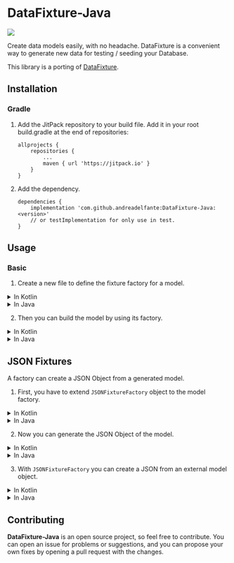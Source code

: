 # DataFixture-Java

[![](https://jitpack.io/v/andreadelfante/DataFixture-Java.svg)](https://jitpack.io/#andreadelfante/DataFixture-Java)

Create data models easily, with no headache. DataFixture is a convenient way to generate new data for testing / seeding your Database.

This library is a porting of [DataFixture](https://github.com/andreadelfante/DataFixture).

## Installation
### Gradle
1. Add the JitPack repository to your build file.
Add it in your root build.gradle at the end of repositories:
    ```
    allprojects {
        repositories {
            ...
            maven { url 'https://jitpack.io' }
        }
    }
    ```
2. Add the dependency.
    ```
    dependencies {
        implementation 'com.github.andreadelfante:DataFixture-Java:<version>'
        // or testImplementation for only use in test.
    }
    ```

## Usage
### Basic

1. Create a new file to define the fixture factory for a model.
<details>
    <summary>In Kotlin</summary>
    
    data class Company(
           val name: String,
           val employees: List<Person>
    ) {
       // This is required!
       companion object
    }
    
    fun Company.Companion.factory() = CompanyFixtureFactory()
    
    class CompanyFixtureFactory : FixtureFactory<Company>() {
    
       override fun definition(): FixtureDefinition<Company> = define { faker ->
           Company(
                   name = faker.company().name(),
                   employees = Person.factory().make(5)
           )
       }
    
       fun empty(name: String): FixtureDefinition<Company> = define { faker ->
           Company(name = name, employees = listOf())
       }
    }
</details>

<details>
    <summary>In Java</summary>
    
    public class Company {
        final String name;
        final List<Person> employees;
   
        public Company(String name, List<Person> employees) {
           this.name = name;
           this.employees = employees;
        }
        
        static Factory factory() {
           return new Factory();
        }
        
        static class Factory extends FixtureFactory<Company> {
        
           @NotNull
           public FixtureDefinition<Company> definition() {
               return define(Locale.getDefault(), new Function1<Faker, Company>() {
                   public Company invoke(Faker faker) {
                       return Company(faker.company().name(), Person.factory().make(5));
                   }
               });
           }
           
           public FixtureDefinition<Company> empty(final String name) {
               return redefine(Locale.getDefault(), new Function1<Company, Company>() {
                   public Company invoke(Company company) {
                       return Company(name, new ArrayList<Person>());
                   }
               });
           }
        }
    }
</details>

2. Then you can build the model by using its factory.
<details>
    <summary>In Kotlin</summary>
    
    // Create a single object of type Company.
    Company.factory().make()
    // Create a single object of type Company with no employees.
    Company.factory().empty(name = "EmptyCompany").make()
    
    // Create 10 objects of type Company.
    Company.factory().make(10)
    // Create 10 objects of type Company with no employees.
    Company.factory().empty(name = "EmptyCompany").make(10)
</details>

<details>
    <summary>In Java</summary>
    
    // Create a single object of type Company.
    Company.factory().make()
    // Create a single object of type Company with no employees.
    Company.factory().empty("EmptyCompany").make()
    
    // Create 10 objects of type Company.
    Company.factory().make(10)
    // Create 10 objects of type Company with no employees.
    Company.factory().empty("EmptyCompany").make(10)
</details>

## JSON Fixtures
A factory can create a JSON Object from a generated model.

1. First, you have to extend `JSONFixtureFactory` object to the model factory.
<details>
    <summary>In Kotlin</summary>
    
    class CompanyFixtureFactory : JSONFixtureFactory<Company>() {
    
        override fun definition(): FixtureDefinition<Company> = define { faker ->
            Company(
                    name = faker.company().name(),
                    employees = Person.factory().make(5)
            )
        }
    
        // This function define the json definition, using the default definition (function `definition()`).
        override fun jsonDefinition(): JSONFixtureDefinition<Company> = defineJSON { company ->
            mapOf(
                    "name" to company.name,
                    "employees" to Person.factory().makeJSON(company.employees)
            )
        }
    
        // If you need to generate the JSON Object of an empty company, change the return type to `JSONFixtureDefinition`
        // Previously the return was `FixtureDefinition`.
        fun empty(name: String): JSONFixtureDefinition<Company> = redefineJSON { company ->
            Company(
                name = name,
                employees = listOf()
            )
        }
    }
</details>

<details>
    <summary>In Java</summary>
    
    static class Factory extends JSONFixtureFactory<Company> {
            
    @NotNull
    public FixtureDefinition<Company> definition() {
       return define(new Function1<Faker, Company>() {
           public Company invoke(Faker faker) {
               return Company(faker.company().name(), Person.factory().make(5));
           }
       });
    }
    
    // This function define the json definition, using the default definition (function `definition()`).
    @NotNull
    public JSONFixtureDefinition<Company> jsonDefinition() {
        return defineJSON(definition(), new Function1<Company, Map<String, Object>>() {
            public Map<String, Object> invoke(Company company) {
                Map<String, Object> json = new HashMap<String, Object>();
                json.put("name", company.name);
                json.put("employees", Person.factory().makeJSON(company.employees));
                return json;
            }
        });
    }
    
    // If you need to generate the JSON Object of an empty company, change the return type to `JSONFixtureDefinition`
    // Previously the return was `FixtureDefinition`.
    public JSONFixtureDefinition<Company> empty(final String name) {
       return redefineJSON(Locale.getDefault(), new Function1<Company, Company>() {
           public Company invoke(Company company) {
               return Company(name, new ArrayList<Person>());
           }
       });
    }
</details>

2. Now you can generate the JSON Object of the model.
<details>
    <summary>In Kotlin</summary>
    
    // Create a single JSON object of type Company.
    Company.factory().makeJSON()
    // Create a single JSON object of type Company with no employees.
    Company.factory().empty(name = "EmptyCompany").makeJSON()
    
    // Create a JSON Array of 10 objects of type Company.
    Company.factory().makeJSON(10)
    // Create a JSON Array of 10 objects of type Company with no employees.
    Company.factory().empty(name = "EmptyCompany").makeJSON(10)
    
    // Create a Company object with its relative JSON object.
    Company.factory().makeWithJSON()
    // Create 10 Company object with its relative JSON objects.
    Company.factory().makeWithJSON(10)
</details>

<details>
    <summary>In Java</summary>
    
    // Create a single JSON object of type Company.
    Company.factory().makeJSON()
    // Create a single JSON object of type Company with no employees.
    Company.factory().empty("EmptyCompany").makeJSON()
    
    // Create a JSON Array of 10 objects of type Company.
    Company.factory().makeJSON(10)
    // Create a JSON Array of 10 objects of type Company with no employees.
    Company.factory().empty("EmptyCompany").makeJSON(10)
    
    // Create a Company object with its relative JSON object.
    Company.factory().makeWithJSON()
    // Create 10 Company object with its relative JSON objects.
    Company.factory().makeWithJSON(10)
</details>

3. With `JSONFixtureFactory` you can create a JSON from an external model object.
<details>
    <summary>In Kotlin</summary>
    
    val company = Company.factory().make()
    val JSONObject = Company.factory().makeJSON(company)
    
    val companies = Company.factory().make(3)
    val JSONArray = Company.factory().makeJSON(companies)
</details>

<details>
    <summary>In Java</summary>
    
    Company company = Company.factory().make()
    Map<String, Object> JSONObject = Company.factory().makeJSON(company)
    
    List<Company> companies = Company.factory().make(3)
    List<Map<String, Object>> JSONArray = Company.factory().makeJSON(companies)
</details>

## Contributing
**DataFixture-Java** is an open source project, so feel free to contribute.
You can open an issue for problems or suggestions, and you can propose your own fixes by opening a pull request with the changes.
